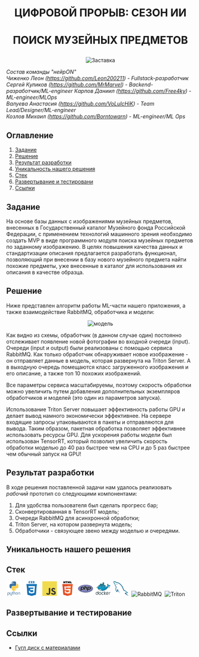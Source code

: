 # <p align="center"> ЦИФРОВОЙ ПРОРЫВ: СЕЗОН ИИ </p>
# <p align="center"> ПОИСК МУЗЕЙНЫХ ПРЕДМЕТОВ </p>
<p align="center">
<img width="800" height="600" alt="Заставка" src="https://github.com/VoLuIcHiK/museum-search/assets/90902903/fb0e265e-88e1-445c-ae0b-328e37a29b54">
</p>



*Состав команды "нейрON"*   
*Чиженко Леон (https://github.com/Leon200211) - Fullstack-разработчик*    
*Сергей Куликов (https://github.com/MrMarvel) - Backend-разработчик/ML-engineer*
*Карпов Даниил (https://github.com/Free4ky) - ML-engineer/MLOps*  
*Валуева Анастасия (https://github.com/VoLuIcHiK) - Team Lead/Designer/ML-engineer*   
*Козлов Михаил (https://github.com/Borntowarn) - ML-engineer/ML
Ops*  

## Оглавление
1. [Задание](#1)
2. [Решение](#2)
3. [Результат разработки](#3)
4. [Уникальность нашего решения](#5)
5. [Стек](#6)
6. [Развертывание и тестировани](#7)
7. [Ссылки](#9)

## <a name="1"> Задание </a>

На основе базы данных с изображениями музейных предметов, внесенных в Государственный каталог Музейного фонда Российской Федерации, с применением технологий машинного зрения необходимо создать MVP в виде программного модуля поиска музейных предметов по заданному изображению. В целях повышения качества данных и стандартизации описания предлагается разработать функционал, позволяющий при внесении в базу нового музейного предмета найти похожие предметы, уже внесенные в каталог для использования их описания в качестве образца.

## <a name="2">Решение </a>

Ниже представлен алгоритм работы ML-части нашего приложения, а также взаимодействие RabbitMQ, обработчика и модели: 
<p align="center">
<img width="864" alt="модель" src="">
</p>


Как видно из схемы, обработчик (в данном случае один) постоянно отслеживает появление новой фотографии во входной очереди (input). Очереди (input и output) были реализованы с помощью сервиса RabbitMQ. Как только обработчик обнаруживает новое изображение - он отправляет данные в модель, которая развернута на Triton Server. А в выходную очередь помещаются класс загруженного изображения и его описание, а также топ 10 похожих изображений.

Все параметры сервиса масштабируемы, поэтому скорость обработки можно увеличить путем добавления дополнительных экземпляров обработчиков и моделей (это один из параметров запуска). 

Использование Triton Server повышает эффективность работы GPU и делает вывод намного экономически эффективнее. На сервере входящие запросы упаковываются в пакеты и отправляются для вывода. Таким образом, пакетная обработка позволяет эффективнее использовать ресурсы GPU.
Для ускорения работы модели был использован TensorRT, который позволил увеличить скорость обработки моделью до 40 раз быстрее чем на CPU и до 5 раз быстрее чем обычный запуск на GPU!


## <a name="3">Результат разработки </a>

В ходе решения поставленной задачи нам удалось реализовать *рабочий* прототип со следующими компонентами:
1.  Для удобства пользователя был сделать прогресс бар;
2. Сконвертированная в TensorRT модель;
3. Очереди RabbitMQ для асинхронной обработки;
4. Triton Server, на котором развернута модель;
5. Обработчики - связующее звено между моделью и очередями.


## <a name="5">Уникальность нашего решения </a>



## <a name="6">Стек </a>
<div>
  <img src="https://github.com/devicons/devicon/blob/master/icons/python/python-original-wordmark.svg" title="Python" alt="Puthon" width="40" height="40"/>&nbsp;
  <img src="https://github.com/devicons/devicon/blob/master/icons/css3/css3-plain-wordmark.svg" title="css" alt="css" width="40" height="40"/>&nbsp;
  <img src="https://github.com/devicons/devicon/blob/master/icons/javascript/javascript-original.svg" title="js" alt="js" width="40" height="40"/>&nbsp;
  <img src="https://github.com/devicons/devicon/blob/master/icons/html5/html5-original-wordmark.svg" title="html" alt="html" width="40" height="40"/>&nbsp;
  <img src="https://github.com/devicons/devicon/blob/master/icons/php/php-original.svg" title="php" alt="php" width="40" height="40"/>&nbsp;
  <img src="https://github.com/devicons/devicon/blob/master/icons/docker/docker-original-wordmark.svg" title="docker" alt="docker" width="40" height="40"/>&nbsp;
  <img src="https://github.com/devicons/devicon/blob/master/icons/mysql/mysql-original.svg" title="mysql" alt="mysqlr" width="40" height="40"/>&nbsp;
  <img src="https://github.com/leungwensen/svg-icon/blob/master/dist/svg/logos/rabbitmq.svg" title="RabbitMQ" alt="RabbitMQ" width="40" height="40"/>&nbsp;
  <img src="https://github.com/vinceliuice/Tela-icon-theme/blob/master/src/scalable/apps/nvidia.svg" title="Triton" alt="Triton" width="40" height="40"/>&nbsp;

## <a name="7">Развертывание и тестирование </a>

 

## <a name="9">Ссылки</a>
- [Гугл диск с материалами]()


